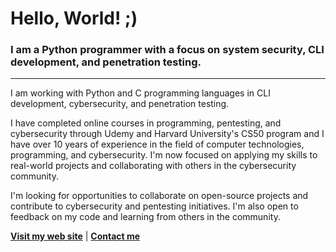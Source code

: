 # Hello, World! ;)
### I am a Python programmer with a focus on system security, CLI development, and penetration testing.
---
I am working with Python and C programming languages in CLI development, cybersecurity, and penetration testing.

I have completed online courses in programming, pentesting, and cybersecurity through Udemy and Harvard University's CS50 program and I have over 10 years of experience in the field of computer technologies, programming, and cybersecurity. I'm now focused on applying my skills to real-world projects and collaborating with others in the cybersecurity community.

I'm looking for opportunities to collaborate on open-source projects and contribute to cybersecurity and pentesting initiatives. I'm also open to feedback on my code and learning from others in the community.

[**Visit my web site**](https://ivaylo-vasilev.github.io) | [**Contact me**](https://forms.gle/XvMmXCG7pgeHQ6QB6)

<!---
ivaylo-vasilev/home is a ✨ special ✨ repository because its `README.md` (this file) appears on your GitHub profile.
You can click the Preview link to take a look at your changes.
--->
